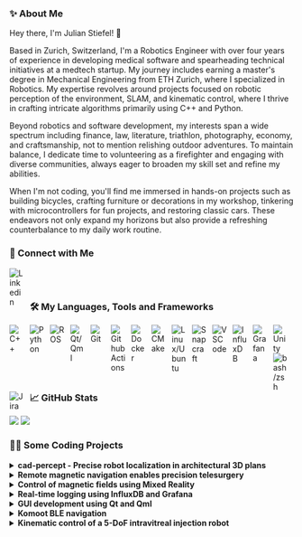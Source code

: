 ### ✨ About Me

Hey there, I'm Julian Stiefel! 👋

Based in Zurich, Switzerland, I'm a Robotics Engineer with over four years of experience in developing medical software and spearheading technical initiatives at a medtech startup. My journey includes earning a master's degree in Mechanical Engineering from ETH Zurich, where I specialized in Robotics. My expertise revolves around projects focused on robotic perception of the environment, SLAM, and kinematic control, where I thrive in crafting intricate algorithms primarily using C++ and Python.

Beyond robotics and software development, my interests span a wide spectrum including finance, law, literature, triathlon, photography, economy, and craftsmanship, not to mention relishing outdoor adventures. To maintain balance, I dedicate time to volunteering as a firefighter and engaging with diverse communities, always eager to broaden my skill set and refine my abilities.

When I'm not coding, you'll find me immersed in hands-on projects such as building bicycles, crafting furniture or decorations in my workshop, tinkering with microcontrollers for fun projects, and restoring classic cars. These endeavors not only expand my horizons but also provide a refreshing counterbalance to my daily work routine.

### 🔗 Connect with Me

[<img align="left" alt="Linkedin" width="26px" src="https://cdn.simpleicons.org/linkedin/black/white" style="padding-right:10px;" />](https://www.linkedin.com/in/julianstiefel/)  

<br />
<br />

### 🛠️ My Languages, Tools and Frameworks

<a href="#"><img align="left" alt="C++" title="C++" width="26px" src="https://cdn.jsdelivr.net/gh/devicons/devicon@2.16.0/icons/cplusplus/cplusplus-original.svg" style="padding-right:10px;" /></a>
<a href="#"><img align="left" alt="Python" title="Python" width="26px" src="https://cdn.jsdelivr.net/gh/devicons/devicon@2.16.0/icons/python/python-original.svg" style="padding-right:10px;" /></a>
<a href="#"><img align="left" alt="ROS" title="ROS" width="26px" src="https://cdn.simpleicons.org/ros/black/white" style="padding-right:10px;" /></a>
<a href="#"><img align="left" alt="Qt/Qml" title="Qt/Qml" width="26px" src="https://cdn.jsdelivr.net/gh/devicons/devicon@2.16.0/icons/qt/qt-original.svg" style="padding-right:10px;" /></a>
<a href="#"><img align="left" alt="Git" title="Git" width="26px" src="https://cdn.jsdelivr.net/gh/devicons/devicon@2.16.0/icons/git/git-original.svg" style="padding-right:10px;" /></a>
<a href="#"><img align="left" alt="Github Actions" title="Github Actions" width="26px" src="https://cdn.jsdelivr.net/gh/devicons/devicon@2.16.0/icons/githubactions/githubactions-original.svg" style="padding-right:10px;" /></a>
<a href="#"><img align="left" alt="Docker" title="Docker" width="26px" src="https://cdn.jsdelivr.net/gh/devicons/devicon@2.16.0/icons/docker/docker-plain.svg" style="padding-right:10px;" /></a>
<a href="#"><img align="left" alt="CMake" title="CMake" width="26px" src="https://cdn.jsdelivr.net/gh/devicons/devicon@2.16.0/icons/cmake/cmake-original.svg" style="padding-right:10px;" /></a>
<a href="#"><img align="left" alt="Linux/Ubuntu" title="Linux/Ubuntu" width="26px" src="https://cdn.jsdelivr.net/gh/devicons/devicon@2.16.0/icons/linux/linux-original.svg" style="padding-right:10px;" /></a>
<a href="#"><img align="left" alt="Snapcraft" title="Snapcraft" width="26px" src="https://cdn.simpleicons.org/snapcraft/black/white" style="padding-right:10px;" /></a>
<a href="#"><img align="left" alt="VSCode" title="VSCode" width="26px" src="https://cdn.jsdelivr.net/gh/devicons/devicon@2.16.0/icons/vscode/vscode-original.svg" style="padding-right:10px;" /></a>
<a href="#"><img align="left" alt="InfluxDB" title="InfluxDB" width="26px" src="https://cdn.simpleicons.org/influxdb/black/white" style="padding-right:10px;" /></a>
<a href="#"><img align="left" alt="Grafana" title="Grafana" width="26px" src="https://cdn.jsdelivr.net/gh/devicons/devicon@2.16.0/icons/grafana/grafana-original.svg" style="padding-right:10px;" /></a>
<a href="#"><img align="left" alt="Unity" title="Unity" width="26px" src="https://cdn.jsdelivr.net/gh/devicons/devicon@2.16.0/icons/unity/unity-original.svg" style="padding-right:10px;" /></a>
<a href="#"><img align="left" alt="bash/zsh" title="bash/zsh" width="26px" src="https://cdn.simpleicons.org/gnubash/black/white" style="padding-right:10px;" />
<a href="#"><img align="left" alt="Jira" title="Jira" width="26px" src="https://cdn.jsdelivr.net/gh/devicons/devicon@2.16.0/icons/jira/jira-original.svg" style="padding-right:10px;" /></a>

<br />
<br />

### 📈 GitHub Stats

<picture>
  <source media="(prefers-color-scheme: dark)" srcset="https://github-readme-stats-bice-nine-94.vercel.app/api?username=jstiefel&show=reviews&show_icons=true&theme=synthwave&hide_border=true&rank_icon=percentile&hide_rank=true&include_all_commits=true" />
  <source media="(prefers-color-scheme: light), (prefers-color-scheme: no-preference)" srcset="https://github-readme-stats-bice-nine-94.vercel.app/api?username=jstiefel&show=reviews&show_icons=true&theme=default&hide_border=false&rank_icon=percentile&hide_rank=true&include_all_commits=true" />
  <img height=200 src="https://github-readme-stats-bice-nine-94.vercel.app/api?username=jstiefel&show=reviews&show_icons=true&theme=default&hide_border=false&rank_icon=percentile&hide_rank=true&include_all_commits=true" />
</picture>

<picture>
  <source media="(prefers-color-scheme: dark)" srcset="https://github-readme-stats-bice-nine-94.vercel.app/api/top-langs/?username=jstiefel&size_weight=0.5&count_weight=0.5&langs_count=6&theme=synthwave&hide_border=true&layout=compact&hide=jupyter%20notebook" />
  <source media="(prefers-color-scheme: light), (prefers-color-scheme: no-preference)" srcset="https://github-readme-stats-bice-nine-94.vercel.app/api/top-langs/?username=jstiefel&size_weight=0.5&count_weight=0.5&langs_count=6&theme=default&hide_border=false&layout=compact&hide=jupyter%20notebook" />
  <img height=200 src="https://github-readme-stats-bice-nine-94.vercel.app/api/top-langs/?username=jstiefel&size_weight=0.5&count_weight=0.5&langs_count=6&theme=default&hide_border=false&layout=compact&hide=jupyter%20notebook" />
</picture>

### 👨‍💻 Some Coding Projects 

<details>
  <summary><b>cad-percept - Precise robot localization in architectural 3D plans</b></summary>
  <br />
  In this project, my contributions centered on implementing cutting-edge algorithms for precise robot localization (SLAM) within imperfect building models, as well as detecting discrepancies between real-time data and mesh models. Leveraging 3D LiDAR point cloud data from a mobile robotic platform, our pipeline significantly surpassed traditional ICP-based alignment methods, consistently reducing localization errors by a minimum of 30%.
  <br />
  <br />
  I extend my heartfelt gratitude to my accomplished supervisors, @gawela and @hermannsblum, whose invaluable guidance and expertise were instrumental in shaping this endeavor.
  <br />
  <br />

  [![cad-percept](https://img.shields.io/badge/cad--percept-green?style=for-the-badge&logo=github)](https://github.com/ethz-asl/cad-percept)
  [![Publication](https://img.shields.io/badge/Publication-green?style=for-the-badge)](https://www.iaarc.org/publications/fulltext/100%20ISARC%202021%20Paper134.pdf)

  <a href="#"><img src="assets/mt.jpg" width="600" /></a>
  <br />
  <br />
</details>

<details>
  <summary><b>Remote magnetic navigation enables precision telesurgery</b></summary>
  <br />
  At Nanoflex Robotics AG, I spearheaded the implementation and upkeep of the software stack and algorithms crucial for steering magnetic devices in compliance with ISO 13485 standards, particularly for ischemic stroke treatment. A recent highlight involved orchestrating a field study aimed at enabling remote system control by surgeons from anywhere globally. This endeavor entailed integrating essential functionalities for remote control, as well as facilitating data and video transmission within our pre-clinical setup.
  <br />
  <br />
  The culmination of our efforts materialized in a successful technology validation during a collaborative study with the Mayo Clinic in Phoenix, spanning a distance exceeding 9000 km. Notably, we achieved a remarkable Round-Trip-Time of under 200 ms, demonstrating the robustness and efficiency of our technology in real-world scenarios.
  <br />
  <br />

  [![Publication](https://img.shields.io/badge/Publication-green?style=for-the-badge)](https://www.science.org/doi/10.1126/scirobotics.ado3187)
</details>

<details>
  <summary><b>Control of magnetic fields using Mixed Reality</b></summary>
  <br />
  Inspired by the launch of HoloLens 2, we embarked on a groundbreaking venture to visualize magnetic fields and manipulate our magnetic field generator through Mixed Reality. Leveraging Unity and MRTK, I implemented an application that seamlessly integrated with our ROS framework and seamlessly operated with the HoloLens 2.
  <br />
  <br />
  <a href="#"><img src="assets/mr.jpg" width="600" /></a>
  <br />
  <br />
</details>

<details>
  <summary><b>Real-time logging using InfluxDB and Grafana</b></summary>
  <br />
  In industrial settings, the accumulation of sensor data is commonplace. However, for remote infrastructure of critical importance, it's imperative to monitor this data in real-time to swiftly address potential issues before they escalate into damaging scenarios. In this particular project, I took the helm in developing a C++ hardware data logger tailored to this need. The collected data is seamlessly transmitted to the real-time, time-series database InfluxDB for storage, and subsequently visualized through a Grafana dashboard for intuitive monitoring and analysis.
  <br />
  <br />
  <a href="#"><img src="assets/grafana.jpg" width="600" /></a>
  <br />
  <br />
</details>

<details>
  <summary><b>GUI development using Qt and Qml</b></summary>
  <br />
  While not primarily a user interface designer, I find pleasure in crafting GUIs from time to time. Over time, I've designed and developed numerous interfaces for tasks ranging from data collection and visualization to device control. My preferred toolkit for this endeavor is Qt and Qml, enabling me to efficiently separate design from backend functionality. In one notable instance showcased below, I leveraged Snappy Ubuntu Core to release the entire software package as a snap for seamless deployment on embedded systems.
  <br />
  <br />
  <a href="#"><img src="assets/qtqml.jpg" width="600" /></a>
  <br />
  <br />
</details>

<details>
  <summary><b>Komoot BLE navigation</b></summary>
  <br />
  This exciting project aimed to develop a cost-effective turn-by-turn navigation device utilizing an ESP32 and Komoot's BLE Connect API. Stemming from the scarcity and high cost of cycling navigation devices in 2018, this endeavor sought to provide a budget-friendly alternative for cyclists.
  <br />
  <br />

  [![esp32_komoot_ble](https://img.shields.io/badge/esp32__komoot__ble-green?style=for-the-badge&logo=github)](https://github.com/jstiefel/esp32_komoot_ble)

  <a href="#"><img src="assets/ble.jpg" width="600" /></a>
  <br />
  <br />
</details>

<details>
  <summary><b>Kinematic control of a 5-DoF intravitreal injection robot</b></summary>
  <br />
  At Ophthorobotics AG, I played a pivotal role in the development of software and electronics essential for the kinematic control of their innovative five-degree-of-freedom eye injection robot. This involved crafting various device driver libraries, such as those for Thorlabs and Maxon, to ensure seamless integration and operation. Leveraging inverse kinematics computations, I orchestrated precise control of the end-effector, while also designing and implementing a user-friendly Qt GUI to streamline user interaction.
  <br />
  <br />
</details>
